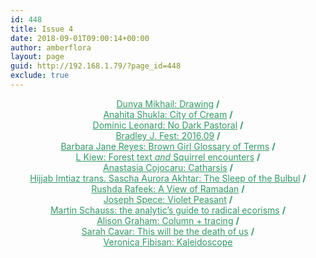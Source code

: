 ```yaml
---
id: 448
title: Issue 4
date: 2018-09-01T09:00:14+00:00
author: amberflora
layout: page
guid: http://192.168.1.79/?page_id=448
exclude: true
---
```

<p style="text-align: center;">
  <span style="color: #339966;"><a style="color: #339966;" 
href="/issues/issue-4/dunya-mikhail-drawing/">Dunya Mikhail: Drawing</a> <strong>/</strong></span><br /> <span style="color: #339966;"><a style="color: #339966;" href="/issues/issue-4/anahita-shukla-city-of-cream/">Anahita Shukla: City of Cream</a> <strong>/</strong></span><br /> <span style="color: #339966;"><a style="color: #339966;" href="/issues/issue-4/dominic-leonard-no-dark-pastoral/">Dominic Leonard: No Dark Pastoral</a> <strong>/</strong></span><br /> <span style="color: #339966;"><a style="color: #339966;" href="/issues/issue-4/bradley-j-fest-2016-09/">Bradley J. Fest: 2016.09</a> <strong>/</strong></span><br /> <span style="color: #339966;"><a style="color: #339966;" href="/issues/issue-4/barbara-jane-reyes-brown-girl-glossary-of-terms/">Barbara Jane Reyes: Brown Girl Glossary of Terms</a> <strong>/</strong></span><br /> <span style="color: #339966;"><a style="color: #339966;" href="/issues/issue-4/l-kiew-two-poems/">L Kiew: Forest text <em>and</em> Squirrel encounters</a> <strong>/</strong></span><br /> <span style="color: #339966;"><a style="color: #339966;" href="/issues/issue-4/anastasia-cojocaru-catharsis/">Anastasia Cojocaru: Catharsis</a> <strong>/</strong></span><br /> <span style="color: #339966;"><a style="color: #339966;" href="/issues/issue-4/hijjab-imtiaz-sascha-aurora-akhtar-sleep-bulbul/">Hijjab Imtiaz trans. Sascha Aurora Akhtar: The Sleep of the Bulbul</a> <strong>/</strong></span><br /> <span style="color: #339966;"><a style="color: #339966;" href="/issues/issue-4/rushda-rafeek-a-view-of-ramadan/">Rushda Rafeek: A View of Ramadan</a> <strong>/</strong></span><br /> <span style="color: #339966;"><a style="color: #339966;" href="/issues/issue-4/joseph-spece-violet-peasant/">Joseph Spece: Violet Peasant</a> <strong>/</strong></span><br /> <span style="color: #339966;"><a style="color: #339966;" href="/issues/issue-4/martin-schauss-radical-ecorisms/">Martin Schauss: the analytic&#8217;s guide to radical ecorisms</a> <strong>/</strong></span><br /> <span style="color: #339966;"><a style="color: #339966;" href="/issues/issue-4/alison-graham-column-tracing/">Alison Graham: Column + tracing</a> <strong>/</strong></span><br /> <span style="color: #339966;"><a style="color: #339966;" href="/issues/issue-4/sarah-cavar-this-will-be-the-death-of-us/">Sarah Cavar: This will be the death of us</a> <strong>/</strong></span><br /> <span style="color: #339966;"><a style="color: #339966;" href="/issues/issue-4/veronica-fibisan-kaleidoscope/">Veronica Fibisan: Kaleidoscope</a></span>
</p>
